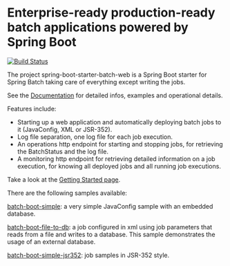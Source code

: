 Enterprise-ready production-ready batch applications powered by Spring Boot
=============================
[![Build Status](https://travis-ci.org/codecentric/spring-boot-starter-batch-web.png?branch=master)](https://travis-ci.org/codecentric/spring-boot-starter-batch-web)


The project spring-boot-starter-batch-web is a Spring Boot starter for Spring Batch taking care of everything except writing the jobs. 

See the [Documentation](http://codecentric.github.io/spring-boot-starter-batch-web/) for detailed infos, examples and operational details.

Features include:

* Starting up a web application and automatically deploying batch jobs to it (JavaConfig, XML or JSR-352).
* Log file separation, one log file for each job execution.
* An operations http endpoint for starting and stopping jobs, for retrieving the BatchStatus and the log file.
* A monitoring http endpoint for retrieving detailed information on a job execution, for knowing all deployed jobs and all running job executions.

Take a look at the [Getting Started page](https://github.com/codecentric/spring-boot-starter-batch-web/wiki/Getting-Started). 

There are the following samples available:

[batch-boot-simple](https://github.com/codecentric/spring-samples/tree/master/batch-boot-simple): a very simple JavaConfig sample with an embedded database.

[batch-boot-file-to-db](https://github.com/codecentric/spring-samples/tree/master/batch-boot-file-to-db): a job configured in xml using job parameters that reads from a file and writes to a database. This sample demonstrates the usage of an external database.

[batch-boot-simple-jsr352](https://github.com/codecentric/spring-samples/tree/master/batch-boot-simple-jsr352): job samples in JSR-352 style.
